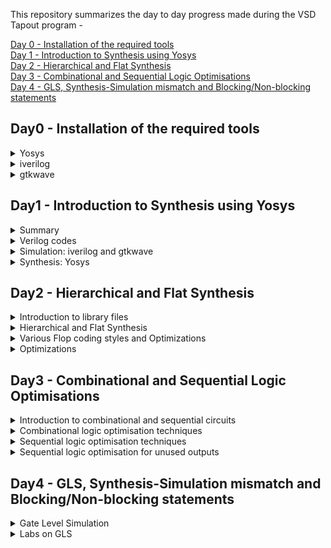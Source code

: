 This repository summarizes the day to day progress made during the VSD Tapout program -

[Day 0 - Installation of the required tools](#day0---installation-of-the-required-tools)  
[Day 1 - Introduction to Synthesis using Yosys](#day1---introduction-to-synthesis-using-yosys)  
[Day 2 - Hierarchical and Flat Synthesis ](#day2---hierarchical-and-flat-synthesis)   
[Day 3 - Combinational and Sequential Logic Optimisations](#day3---combinational-and-sequential-logic-optimisations)  
[Day 4 - GLS, Synthesis-Simulation mismatch and Blocking/Non-blocking statements](#day4---gls-synthesis-simulation-mismatch-and-blockingnon-blocking-statements)  

## Day0 - Installation of the required tools  
<details>
 <summary>
Yosys
 </summary>
I installed Yosys using following commands :  

```
git clone https://github.com/YosysHQ/yosys.git
$ cd yosys-master   
$ sudo apt install make (If make is not installed please install it)   
$ sudo apt-get install build-essential clang bison flex \  
    libreadline-dev gawk tcl-dev libffi-dev git \  
    graphviz xdot pkg-config python3 libboost-system-dev \  
    libboost-python-dev libboost-filesystem-dev zlib1g-dev  
$ make config-gcc  
$ make   
$ sudo make install
```  
Below is the screenshot of successful launch  
![Screenshot from 2023-07-31 09-44-43](https://github.com/Rachanaka/iiitb-asic/assets/140998470/2c6eaf8d-c891-4e21-a99d-d10c3e7bdc7e)
</details>
<details>
 <summary> 
  iverilog
 </summary>
I installed iverilog using the following command :  
 
```
 sudo apt-get install iverilog  
```
Below is the screenshot of the successful installation:  
![Screenshot from 2023-07-31 09-45-22](https://github.com/Rachanaka/iiitb-asic/assets/140998470/da2a4199-d7b0-47a6-8e00-989bd6d55640)

</details>
<details>
 <summary>
  gtkwave
 </summary>
 
I installed gtkwave using the following command:  
```
sudo apt update
sudo apt install gtkwave
```
Below is the screenshot of successful installation:
![Screenshot from 2023-07-31 09-51-17](https://github.com/Rachanaka/iiitb-asic/assets/140998470/31e183cb-ab80-49c0-b87c-cc295c44fd56)

</details>  

## Day1 - Introduction to Synthesis using Yosys   

<details>
 <summary> Summary </summary>

This section shows how I simulated and synthesized a 2x1 mux using iverilog and yosys respectively. iverilog generates from the RTL design and its testbench a value changing dump file (vcd). gtkwave is the tool used to plot the simulation results of the design. Yosys is a tool which synthesizes RTL designs into a netlist. It is also used to test the synthesized netlist when we provide it with a testbench.

</details>	
	
<details>
 <summary> Verilog codes </summary>
The verilog codes of the 2x1 mux (good_mux.v) and its testbench (tb_good_mux.v) are taken from https://github.com/kunalg123/sky130RTLDesignAndSynthesisWorkshop.git

</details>

 <details>
 <summary> Simulation: iverilog and gtkwave </summary>
 
 I used the following commands to simulate and view the plots of the RTL design:
	
 ```bash
 iverilog <name verilog: good_mux.v> <name testbench: tb_good_mux.v>
 ./a.out
 gtkwave tb_good_mux.vcd
 ```
	
 Below is the screenshot of the gtkwave plots:  
 ![Screenshot-3](https://github.com/Rachanaka/iiitb-asic/assets/140998470/0a89c2ff-77c7-4619-b16c-7038006f93e7)
</details>  

<details>
 <summary> Synthesis: Yosys </summary>
	
 In the directory of the verilog files, I used the following commands to synthesize and view the synthesized deisgn:
	
 ```bash
yosys> read_liberty -lib <path to lib file>
yosys> read_verilog <path to verilog file>
yosys> synth -top <top_module_name>
yosys> abc -liberty <path to lib file>
yosys> show
 ```
 Below is the screenshot of the synthesized design:  
 ![Screenshot-1](https://github.com/Rachanaka/iiitb-asic/assets/140998470/ef3abf2d-5fe7-478a-adc8-4d71e10d6ffc)  

 I used the following commands to generate the netlist:
 ```bash
 yosys> write_verilog <file_name_netlist.v>
 yosys> write_verilog -noattr <file_name_netlist.v>
 ```
 
 Below is the screenshot of the generated netlist:  
 ![Screenshot-2](https://github.com/Rachanaka/iiitb-asic/assets/140998470/871e9051-4cc0-40b3-845e-35f6eab87caf)  
 </details>  

 ## Day2 - Hierarchical and Flat Synthesis  
 <details>
 <summary>
Introduction to library files
 </summary>
	<br>
	 This section explains more about the library file that we are particularly using in this program i.e. "sky130_fd_sc_hd__tt_025C_1v80.lib".  	 
Here is the format of the library naming convention -   
sky130_fd_sc_hd__&lt;process_variation>_&lt;temperature_variation>_&lt;voltage_variation>  <br>
<br>
Process variation talks about the variations encountered during the fabrication process. Process variation may include any one of the following values -  <br>
	 - slow  <br>
	 - fast  <br>
	 - typical  <br>
Typical operating conditions used in the library are -  
https://github.com/Rachanaka/iiitb-asic/blob/main/images/operating_conditions.png 
We can also find multiple cells with the definition of same 'and' gate but with variation in the area of the gates. This simple means that the cells with larger area are employing wider transistors. Below is the image of 3 different 'and' gates with their areas, leakage powers and few more details -  <br>
	 
sky130_fd_sc_hd__and2_0  <br>
sky130_fd_sc_hd__and2_2  <br>
sky130_fd_sc_hd__and2_4  <br>

![and_module_comparison](https://github.com/Rachanaka/iiitb-asic/assets/140998470/a6bdacfc-cbdc-4f2a-a6b7-6e76db83b6db)  

 </details>
<details>
	<summary>Hierarchical and Flat Synthesis</summary>
	<br>

 When there are multiple modules in a program that should be synthesized, we can directly synthesize top module or synthesize each sub module separately. Both the processes have their own advantages. We prefer synthesizing each module seperately especially in the following two scenarios -  <br>
 - when we have multiple instantiations of same submodule several times in the main module  <br>
 - When there is a massive design, tool might not work as efficiently as required, we might have to divide and conquer by synthesizing each sub module seperately.  <br>
I have synthesized a verilog code named 'multiple_modules.v' using both hierachical and flat modelling styles.

**Using Hierarchical model**  

In the directory of the verilog files, I used the following commands to synthesize and view the synthesized deisgn:
	
 ```bash
yosys> read_liberty -lib <path to lib file>
yosys> read_verilog <path to verilog file>
yosys> synth -top <top_module_name>
yosys> abc -liberty <path to lib file>
yosys> show <module name>
 ```
Below is the output of the file using hierarchical approach -  <br>
![multiple_module_hier](https://github.com/Rachanaka/iiitb-asic/blob/main/images/multiple_modules_hier.png)

**Using Flat model**  

Now I tried using the command 'flatten' and synthesize the same file  
 ```bash
yosys> flatten
yosys> synth -top <top_module_name>
yosys> abc -liberty <path to lib file>
yosys> show
 ```
Below is the output of the file using Flat approach -  <br>
![multiple_module_flat](https://github.com/Rachanaka/iiitb-asic/blob/main/images/multiple_module_flat.png)
So, it can be clearly seen that, the command 'flatten' in Yosys will traverse through the hierarchy of the design and replace all the instances of submodules with their respective module implementations. This creates a flat representation of the design where there is no longer any hierarchy of the modules.  

Below is the difference between the generated netlists in both the the cases -
![multiple_module_hier_vs_flat](https://github.com/Rachanaka/iiitb-asic/blob/main/images/multiple_module_heir_vs_flat.png)  
		
</details> 
<details>
	<summary>Various Flop coding styles and Optimizations</summary>  
<br>	
	
**Need for Flops**  
In combinational circuits, output of the circuit changes based on the inputs given and during this process there might be unnecessary changes in the output which are called glitches due the propagation delays of the circuit components. To avoid these glitches in combinational circuit,we add flops so that glitches do not pass on to the next combinational block. Basically, flops shield glitches from entering into the next combinational logic block. These flops are to be initialized using reset/set inputs.  
There are 2 types of reset/set inputs -  
1. Asynchronous
   -Asynchronous set - Output of the flop goes high as soon as set is high inspite of the clock signal not being at the positive edge.
   -Asynchronous reset - Output of the flop goes low as soon as reset is high inspite of the clock signal not being at the positive edge.
2. Synchronous
   -Synchronous set - Output of the flop goes high when set goes high and clock signal crosses positive edge.
   -synchronous reset - Output of the flop goes low when reset goes high and clock signal crosses positive edge.
   
I have synthesized D-flipflop using aynchronous set/reset and Synchronous set/reset inputs using Yosys, ouputs of which are given below -
   
**Asynchronous Set**
![async_set](https://github.com/Rachanaka/iiitb-asic/blob/main/images/async_set.png)
![async_set_yosys](https://github.com/Rachanaka/iiitb-asic/blob/main/images/async_set_yosys.png)

**Asynchronous Reset**
![asynch_reset](https://github.com/Rachanaka/iiitb-asic/blob/main/images/asynch_reset.png)
![async_reset_yosys](https://github.com/Rachanaka/iiitb-asic/blob/main/images/async_reset_yosys.png)  

**Asynchronous and Synchronous Reset**
In this case, we have given both synchronous and asynchronous resets. Synchronous reset pin acts as an input the flop when clock goes high and asynchronous reset is independent of the clock.
![async_sync_reset](https://github.com/Rachanaka/iiitb-asic/blob/main/images/async_sync_reset.png)
![async_sync_yosys](https://github.com/Rachanaka/iiitb-asic/blob/main/images/async_sync_yosys.png)  

**Synchronous reset**
![Synch_reset](https://github.com/Rachanaka/iiitb-asic/blob/main/images/Synch_reset.png)
![sync_reset_yosys](https://github.com/Rachanaka/iiitb-asic/blob/main/images/sync_reset_yosys.png)  

Yosys Commands used for synthesis are :
	
 ```bash
yosys> read_liberty -lib <path to lib file>
yosys> read_verilog <path to verilog file>
yosys> dfflibmap -liberty <path to flop lib file>
yosys> synth -top <top_module_name>
yosys> abc -liberty <path to lib file>
yosys> show
 ```
General practice is to maintain a separate library file for standard cells and a separate library file for flop design, so we need to explicitely tell the design from where to pick D flipflop. Hence we use the command -  

```
dfflibmap -liberty <path to flop lib file>
```

</details>

<details>
	<summary>Optimizations</summary>  
Here, I have synthesized multiplier by 2 and multiplier by 9 circuits without any use of the gates. This was possible because multiplying by 2 in binary only meant shifting of the digits to left by single digit and appending 0 at the lsb. Also, by keen observation it can be found that multiplying by 9 means shifting the bits to left 3 times and appending the number at the lsb bits. Consider the below example :  
	
**Multiplication by 2**  
	Let input be a and output be y = a*2,  
If a = 0101, then y = 1010 i.e y = a<<1  
This can be achieved by mere connection of wires from input to output without any use of gates. Infact, linking the library file is also not required in such cases.  
Below are the messages received when trying to link the library -
![Screenshot](https://github.com/Rachanaka/iiitb-asic/assets/140998470/43eaea40-ffda-44a0-b042-676b1d889cd9)

Given below is the output of the synthesizer for the same -  
![mult_2](https://github.com/Rachanaka/iiitb-asic/blob/main/images/mult_2.png)  

**Multiplication by 9**  
Let input be a and output br y = a*9,  
If a = 0101, then y = a*9 = (a*8)+(a*1) = (a<<3)+(a).  
If a is a 3 digit bit then y becomes aa(here 101101) i.e. a is left shifted 3 times and a is added in the place of shifted bit at lsb.  
Given below is the output of the synthesizer for the same -  
![mult_8](https://github.com/Rachanaka/iiitb-asic/blob/main/images/mult_8.png)
</details>
 
## Day3 - Combinational and Sequential Logic Optimisations  
<details>
	<summary>Introduction to combinational and sequential circuits</summary>  
<br>  
In digital logic, we know that there are 2 types of logics, Combinational logic and Sequential logic. Whatever logic we might be using, optimisation of the logic plays an important role in minimizing the area as well as saving the power. So, in this session we are gonna discuss about some optimisation techniques both in combinational logic and sequential logic.  
</details>  

<details>
<summary>Combinational logic optimisation techniques </summary>  
<br>  
1.Constant propagation optimisation <br>  
	     - Direct optimisation  <br>
2.Boolean logic optimisation <br> 
	     - K Map  <br>
  	     - Quine Mckluskey algorithms <br> 
	
**Constant Propagation Optimisation**  
Let us take an example to discuss about this:  
Consider *Y=(AB+C)'*  
If A = 0 then Y = C'  
So from implementing Y logic using and, or gates, if A = 0 logic would be optimised to Y=C' which can be implemented by just an inverter there by reducing area and saving power.  

**Boolean Logic Optimisation**  
Consider a statement where it states as below  
assign *y=a?(b?c:(c?a:0)):(!c)*  
Upon simplication it turns out to be y=ac+a'c' which can be implemented just by nand gate instead of three 2:1 multiplexers by optimising the logic.  

Realizing combinational circuit optimization using some examples in the lab- 

**Example 1:**  
Below is the code present in a file named opt_check:  
```
module opt_check (input a , input b , output y);
	assign y = a?b:0;
endmodule
```
The above code is synthesized in yosys using following commands-  
```bash
yosys> read_liberty -lib <path to lib file>
yosys> read_verilog <path to verilog file>
yosys> synth -top <top_module_name>
yosys> opt_clean -purge
yosys> abc -liberty <path to lib file>
yosys> show
 ```
Output of the synthesis:  
![opt_check](https://github.com/Rachanaka/iiitb-asic/blob/main/images/opt_check.png)  

Ideally, the code should realize a multiplexer but an and gate is shown instead of a multiplexer because of the command opt_clean that we gave during synthesis. opt_clean -purge cleans up all the unused cells and wires there by giving us an optimised logic.  
**Example 2:**  
Below is the code present in a file named multiple_modules_opt:  
```
module sub_module1(input a , input b , output y);
 assign y = a & b;
endmodule


module sub_module2(input a , input b , output y);
 assign y = a^b;
endmodule


module multiple_module_opt(input a , input b , input c , input d , output y);
wire n1,n2,n3;

sub_module1 U1 (.a(a) , .b(1'b1) , .y(n1));
sub_module2 U2 (.a(n1), .b(1'b0) , .y(n2));
sub_module2 U3 (.a(b), .b(d) , .y(n3));

assign y = c | (b & n1); 

endmodule

```
The above code is synthesized in yosys using following commands-  
```bash
yosys> read_liberty -lib <path to lib file>
yosys> read_verilog <path to verilog file>
yosys> synth -top <top_module_name>
yosys> flatten
yosys> opt_clean -purge
yosys> abc -liberty <path to lib file>
yosys> show
 ```
Since the above code contains multiple modules, we should be using flatten command in order to optimise the combinational logic.  

Output of the synthesis:  
![multiple_modules_opt](https://github.com/Rachanaka/iiitb-asic/blob/main/images/multiple_modules_opt.png)  
This code should ideally realize two and gates and an or gate for logic y, but instead it has turned out to be a single and gate and single or gate due to optimising the logic.
</details>  
<details>  
<summary>  
	Sequential logic optimisation techniques  
</summary>
<br>  
1.Basic <br> 
 	   - Sequential constant propagation <br> 
2.Advanced  <br>
	   - State optimisation <br> 
    	   - Retiming <br>
	   - Sequential logic colning (Floor plan aware synthesis)  <br>  
	
**Sequential Costant**  
In sequential circuits, if output of a flop is always constant irrespective of the whatever inputs are given, it is called a sequential constant.  
Consider below example-
![seq_const](https://github.com/Rachanaka/iiitb-asic/blob/main/images/seq_const.jpeg)  
In this example, Q is always 0 irrespective of reset or clock inputs there by making output y= 1 always. but the same example does not hold good if there is set input instead of reset input as Q then can receive either 0 or 1 based on set and clock inputs and is not constant. 

Trying to realize the above logic using some examples in the lab: 

**Example 1**  
Below is the code present in a file named dff_const1.v:  
```
module dff_const1(input clk, input reset, output reg q);
always @(posedge clk, posedge reset)
begin
	if(reset)
		q <= 1'b0;
	else
		q <= 1'b1;
end
endmodule
```
**Simulation output:**  
![dff_const1_simulation](https://github.com/Rachanaka/iiitb-asic/blob/main/images/dff_const1_simulation.png)  
**Synthesis output**
![dff_const1_synthesis](https://github.com/Rachanaka/iiitb-asic/blob/main/images/dff_const1_synthesis.png)  

**Example 2**  
Below is the code present in a file named dff_const2.v:  
```
module dff_const2(input clk, input reset, output reg q);
always @(posedge clk, posedge reset)
begin
	if(reset)
		q <= 1'b1;
	else
		q <= 1'b1;
end
endmodule
```
**Simulation output:**  
![dff_const2_simulation](https://github.com/Rachanaka/iiitb-asic/blob/main/images/dff_const2_simulation.png)  
**Synthesis output**  
![dff_const2_synthesis](https://github.com/Rachanaka/iiitb-asic/blob/main/images/dff_const2_synthesis.png)  

**Example 3**  
Below is the code present in a file named dff_const3.v:  
```
module dff_const3(input clk, input reset, output reg q);
reg q1;

always @(posedge clk, posedge reset)
begin
	if(reset)
	begin
		q <= 1'b1;
		q1 <= 1'b0;
	end
	else
	begin
		q1 <= 1'b1;
		q <= q1;
	end
end
endmodule
```
**Simulation output:**  
![dff_const3_simulation](https://github.com/Rachanaka/iiitb-asic/blob/main/images/dff_const3_simulation.png)  
**Synthesis output**  
![dff_const3_synthesis](https://github.com/Rachanaka/iiitb-asic/blob/main/images/dff_const3_synthesis.png)  

**Example 4**  
Below is the code present in a file named dff_const4.v:  
```
module dff_const4(input clk, input reset, output reg q);
reg q1;

always @(posedge clk, posedge reset)
begin
	if(reset)
	begin
		q <= 1'b1;
		q1 <= 1'b1;
	end
	else
	begin
		q1 <= 1'b1;
		q <= q1;
	end
end
endmodule
```
**Simulation output:**  
![dff_const4_simulation](https://github.com/Rachanaka/iiitb-asic/blob/main/images/dff_const4_simulation.png)  
**Synthesis output**  
![dff_const4_synthesis](https://github.com/Rachanaka/iiitb-asic/blob/main/images/dff_const4_synthesis.png)  

**Example 5**  
Below is the code present in a file named dff_const5.v:  
```
module dff_const5(input clk, input reset, output reg q);
reg q1;

always @(posedge clk, posedge reset)
begin
	if(reset)
	begin
		q <= 1'b0;
		q1 <= 1'b0;
	end
	else
	begin
		q1 <= 1'b1;
		q <= q1;
	end
end
endmodule
```
**Simulation output:**  
![dff_const5_simulation](https://github.com/Rachanaka/iiitb-asic/blob/main/images/dff_const5_simulation.png)  
**Synthesis output**  
![dff_const5_synthesis](https://github.com/Rachanaka/iiitb-asic/blob/main/images/dff_const5_synthesis.png)  

</details>
<details>  
<summary>  
	Sequential logic optimisation for unused outputs  
</summary>  
<br>  
While synthesizing the code, by default the yosys synthesizer optimises all the intermediate outputs that do not have a role in producing the primary output of the module, thereby reducing the logic. Consider below two examples for better understanding:  

**Example 1**  
```
module counter_opt (input clk , input reset , output q);
reg [2:0] count;
assign q = count[0];

always @(posedge clk ,posedge reset)
begin
	if(reset)
		count <= 3'b000;
	else
		count <= count + 1;
end
endmodule
```
**Synthesis Output**
![counter_opt](https://github.com/Rachanaka/iiitb-asic/blob/main/images/counter_opt.png)
**Example 2**  
```
module counter_opt (input clk , input reset , output q);
reg [2:0] count;
assign q = (count[2:0] == 3'b100);

always @(posedge clk ,posedge reset)
begin
	if(reset)
		count <= 3'b000;
	else
		count <= count + 1;
end
endmodule
```
**Synthesis output**  
![counter_opt2](https://github.com/Rachanaka/iiitb-asic/blob/main/images/counter_opt2.png)  

Both the examples above implements the same 3 bit counter but synthesizer implemented example 1 using only one dff whereas it implemented example 2 using three dffs. This is because the primary output in example 1 depends only on the LSB of the count, hence the other 2 bits of the count are optimised by the synthesizer. But this is not the case in example 2, output in example 2 depends on all the 3 bits of the counter, hence counter is implemented making use of 3 flipflops.  

</details>  

## Day4 - GLS, Synthesis-Simulation mismatch and Blocking/Non-blocking statements
<details>
	<summary> Gate Level Simulation</summary>  
<br>  
	This session answers about what and why is GLS used. To verify our RTL logic we simulate it under testbench and after synthesis we get a netlist which is usually same as RTL logic. But we should also ensure whether the generated netlist is also working as per the requirements. So, GLS is used to verify the logical correctness of the design after synthesis and also it ensures that the timing of the design is met when run with delay annotation.  <br>  
There might be several reasons why netlist does not match with the RTL logic i.e. synthesis and simulation mismatch may occur due to following reasons: <br> 
        1.Missing sensitivity list  <br>
	2.Blocking vs Non blocking assignments  <br>
	3.Non standard verilog coding  <br>  
	
Workflow of GLS is similar to that of verilog simulation but instead of RTL logic as input we provide gate levellogic as input -  
	
![gls_using_iverilog](https://github.com/Rachanaka/iiitb-asic/blob/main/images/GLS%20using%20iverilog.png)  
</details>  

<details>
<summary>Labs on GLS</summary>  
Below is the content of the file named ternary_operator_mux.v  
	
```
module ternary_operator_mux (input i0 , input i1 , input sel , output y);
assign y = sel?i1:i0;
endmodule
```  
**Synthesis output:**  
![ternary_operator_mux](https://github.com/Rachanaka/iiitb-asic/blob/main/images/ternary_mux_schematic.png)
**Netlist file**  
```
module ternary_operator_mux(i0, i1, sel, y);
  wire _0_;
  wire _1_;
  wire _2_;
  wire _3_;
  wire _4_;
  wire _5_;
  input i0;
  input i1;
  input sel;
  output y;
  sky130_fd_sc_hd__clkinv_1 _6_ (
    .A(_0_),
    .Y(_4_)
  );
  sky130_fd_sc_hd__nand2_1 _7_ (
    .A(_1_),
    .B(_2_),
    .Y(_5_)
  );
  sky130_fd_sc_hd__o21ai_0 _8_ (
    .A1(_2_),
    .A2(_4_),
    .B1(_5_),
    .Y(_3_)
  );
  assign _0_ = i0;
  assign _1_ = i1;
  assign _2_ = sel;
  assign y = _3_;
endmodule
```
I have then simulated the generated netlist in iverilog using the below commands:  
```
> iverilog ../my_lib/verilog_model/primitives.v ../my_lib/verilog_model/sky130_fd_sc_hd.v <netlist file> <testbench file>
> ./a.out
> gtkwave <generated vcd file>
```
**Simulation Output**  
![ternary_mux](https://github.com/Rachanaka/iiitb-asic/blob/main/images/ternary_mux_gtk.png)
</details>

 
 
	

